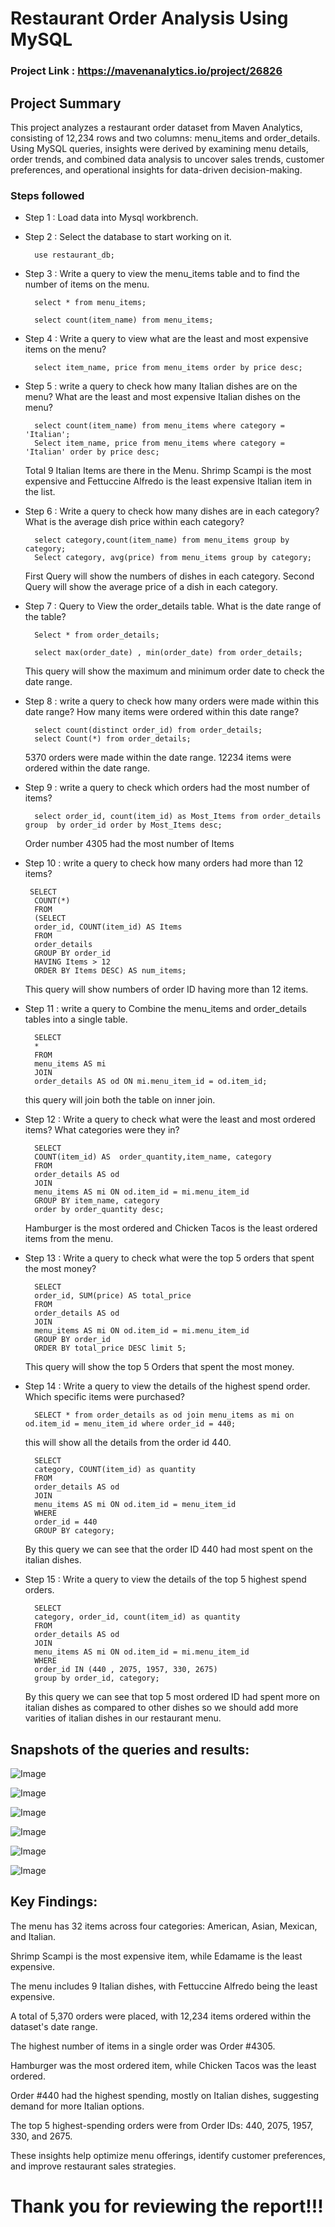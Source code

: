 # Restaurant Order Analysis Using MySQL

### Project Link : https://mavenanalytics.io/project/26826

## Project Summary

This project analyzes a restaurant order dataset from Maven Analytics, consisting of 12,234 rows and two columns: menu_items and order_details. Using MySQL queries, insights were derived by examining menu details, order trends, and combined data analysis to uncover sales trends, customer preferences, and operational insights for data-driven decision-making.



### Steps followed 

- Step 1 : Load data into Mysql workbrench.
- Step 2 : Select the database to start working on it.

        use restaurant_db;

- Step 3 : Write a query to view the menu_items table and to find the number of items on the menu.

        select * from menu_items;

        select count(item_name) from menu_items;

- Step 4 : Write a query to view what are the least and most expensive items on the menu?

        select item_name, price from menu_items order by price desc;

- Step 5 : write a query to check how many Italian dishes are on the menu? What are the least and most expensive Italian dishes on the menu?

        select count(item_name) from menu_items where category = 'Italian';
        Select item_name, price from menu_items where category = 'Italian' order by price desc;
    Total 9 Italian Items are there in the Menu.
    Shrimp Scampi is the most expensive and Fettuccine Alfredo is the least expensive Italian item in the list.
- Step 6 : Write a query to check how many dishes are in each category? What is the average dish price within each category?

        select category,count(item_name) from menu_items group by category;
        Select category, avg(price) from menu_items group by category;
    First Query will show the numbers of dishes in each category.
    Second Query will show the average price of a dish in each category.

- Step 7 : Query to View the order_details table. What is the date range of the table?

        Select * from order_details;

        select max(order_date) , min(order_date) from order_details;
    This query will show the maximum and minimum order date to check the date range.

- Step 8 : write a query to check how many orders were made within this date range? How many items were ordered within this date range?

        select count(distinct order_id) from order_details;
        select Count(*) from order_details;
    5370 orders were made within the date range. 12234 items were ordered within the date range.

- Step 9 : write a query to check which orders had the most number of items?

        select order_id, count(item_id) as Most_Items from order_details group	by order_id order by Most_Items desc;
    Order number 4305 had the most number of Items

- Step 10 : write a query to check how many orders had more than 12 items?

       SELECT 
        COUNT(*)
        FROM
        (SELECT 
        order_id, COUNT(item_id) AS Items
        FROM
        order_details
        GROUP BY order_id
        HAVING Items > 12
        ORDER BY Items DESC) AS num_items;

    This query will show numbers of order ID having more than 12 items.

- Step 11 : write a query to Combine the menu_items and order_details tables into a single table.

        SELECT 
        *
        FROM
        menu_items AS mi
        JOIN
        order_details AS od ON mi.menu_item_id = od.item_id;

    this query will join both the table on inner join.

- Step 12 : Write a query to check what were the least and most ordered items? What categories were they in?

        SELECT 
        COUNT(item_id) AS  order_quantity,item_name, category
        FROM
        order_details AS od
        JOIN
        menu_items AS mi ON od.item_id = mi.menu_item_id
        GROUP BY item_name, category
        order by order_quantity desc;

    Hamburger is the most ordered and Chicken Tacos is the least ordered items from the menu.
    
- Step 13 : Write a query to check what were the top 5 orders that spent the most money?

        SELECT 
        order_id, SUM(price) AS total_price
        FROM
        order_details AS od
        JOIN
        menu_items AS mi ON od.item_id = mi.menu_item_id
        GROUP BY order_id
        ORDER BY total_price DESC limit 5;
    This query will show the top 5 Orders that spent the most money.

- Step 14 : Write a query to view the details of the highest spend order. Which specific items were purchased?

        SELECT * from order_details as od join menu_items as mi on od.item_id = menu_item_id where order_id = 440;
    this will show all the details from the order id 440.

        SELECT 
        category, COUNT(item_id) as quantity
        FROM 
        order_details AS od
        JOIN
        menu_items AS mi ON od.item_id = menu_item_id
        WHERE
        order_id = 440
        GROUP BY category;

    By this query we can see that the order ID 440 had most spent on the italian dishes.
        
- Step 15 : Write a query to view the details of the top 5 highest spend orders.

        SELECT 
        category, order_id, count(item_id) as quantity
        FROM
        order_details AS od
        JOIN
        menu_items AS mi ON od.item_id = mi.menu_item_id
        WHERE
        order_id IN (440 , 2075, 1957, 330, 2675)
        group by order_id, category;
        
    By this query we can see that top 5 most ordered ID had spent more on italian dishes as compared to other dishes so we should add more varities of italian dishes in our restaurant menu.
 

## Snapshots of the queries and results: 

![Image](https://github.com/user-attachments/assets/a2c78dc4-24d8-4528-bcea-96d5e9aba447)

![Image](https://github.com/user-attachments/assets/225f5b6a-d54a-4d05-8f7d-837201b1c955)

![Image](https://github.com/user-attachments/assets/67958b07-5b7e-420d-b9f4-b4acdaa07372)

![Image](https://github.com/user-attachments/assets/7151eed2-c7fb-416c-b558-82e00b103f74)

![Image](https://github.com/user-attachments/assets/ce558385-f901-4174-8690-e1c00fa3c4a7)

![Image](https://github.com/user-attachments/assets/54d44fca-9f58-407a-aa8c-9cda6b7d5922)


## Key Findings:
 
The menu has 32 items across four categories: American, Asian, Mexican, and Italian.

Shrimp Scampi is the most expensive item, while Edamame is the least expensive.

The menu includes 9 Italian dishes, with Fettuccine Alfredo being the least expensive.

A total of 5,370 orders were placed, with 12,234 items ordered within the dataset's date range.

The highest number of items in a single order was Order #4305.

Hamburger was the most ordered item, while Chicken Tacos was the least ordered.

Order #440 had the highest spending, mostly on Italian dishes, suggesting demand for more Italian options.

The top 5 highest-spending orders were from Order IDs: 440, 2075, 1957, 330, and 2675.

These insights help optimize menu offerings, identify customer preferences, and improve restaurant sales strategies.

 # Thank you for reviewing the report!!!
